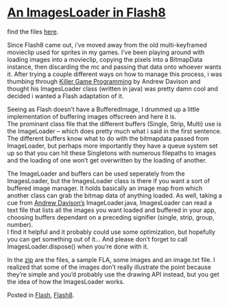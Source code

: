 # [An ImagesLoader in Flash8](http://custardbelly.com/blog/2005/11/07/an-imagesloader-in-flash8/)

find the files [here](http://www.custardbelly.com/downloads/ImagesLoader.zip).

Since Flash8 came out, i’ve moved away from the old multi-keyframed movieclip used for sprites in my games. I’ve been playing around with loading images into a movieclip, copying the pixels into a BitmapData instance, then discarding the mc and passing that data onto whoever wants it. After trying a couple different ways on how to manage this process, i was thumbing through [Killer Game Programming](http://www.oreilly.com/catalog/killergame/) by Andrew Davison and thought his ImagesLoader class (written in java) was pretty damn cool and decided i wanted a Flash adaptation of it.

Seeing as Flash doesn’t have a BufferedImage, I drummed up a little implementation of buffering images offscreen and here it is.  
The prominant class file that the different buffers (Single, Strip, Multi) use is the ImageLoader – which does pretty much what i said in the first sentence.  
The different buffers know what to do with the bitmapdata passed from ImageLoader, but perhaps more importantly they have a queue system set up so that you can hit these Singletons with numerous filepaths to images and the loading of one won’t get overwritten by the loading of another.

The ImageLoader and buffers can be used seperately from the ImagesLoader, but the ImagesLoader class is there if you want a sort of buffered image manager. It holds basically an image map from which another class can grab the bitmap data of anything loaded. As well, taking a cue from [Andrew Davison’s](http://fivedots.coe.psu.ac.th/~ad/) ImageLoader.java, ImagesLoader can read a text file that lists all the images you want loaded and buffered in your app, choosing buffers dependant on a preceding signifier (single, strip, group, number).  
I find it helpful and it probably could use some optimization, but hopefully you can get something out of it… And please don’t forget to call ImagesLoader.dispose() when you’re done with it.

In the [zip](http://www.custardbelly.com/downloads/ImagesLoader.zip) are the files, a sample FLA, some images and an image.txt file. I realized that some of the images don’t really illustrate the point because they’re simple and you’d probably use the drawing API instead, but you get the idea of how the ImagesLoader works.

Posted in [Flash](http://custardbelly.com/blog/category/flash/), [Flash8](http://custardbelly.com/blog/category/flash8/).
